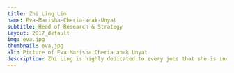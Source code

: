 ```yaml
---
title: Zhi Ling Lim
name: Eva-Marisha-Cheria-anak-Unyat
subtitle: Head of Research & Strategy
layout: 2017_default
img: eva.jpg
thumbnail: eva.jpg
alt: Picture of Eva Marisha Cheria anak Unyat
description: Zhi Ling is highly dedicated to every jobs that she is involved with. She has wealth of experience in leadership and events planning, thus efficiency can be expected from her as Head of Operations. She has the aspiration to encourage more intellectual discussion regarding STEM related issues among Malaysian youths.
---
```

